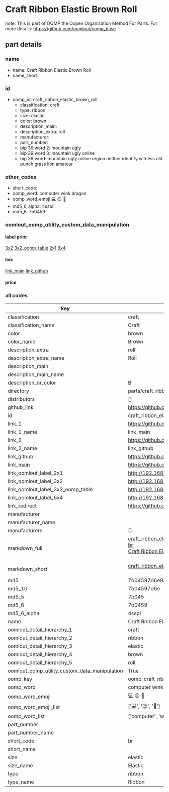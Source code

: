 # Craft Ribbon Elastic Brown Roll  

note: This is part of OOMP the Oopen Organization Method For Parts. For more details: https://github.com/oomlout/oomp_base

##  part details
  







### name
* name: Craft Ribbon Elastic Brown Roll
* name_short: 
### id
* oomp_id: craft_ribbon_elastic_brown_roll
  * classification: craft
  * type: ribbon
  * size: elastic
  * color: brown
  * description_main: 
  * description_extra: roll
  * manufacturer: 
  * part_number: 
  * bip 39 word 2: mountain ugly
  * bip 39 word 3: mountain ugly online
  * bip 39 word: mountain ugly online region neither identify witness old punch grass lion amateur

### other_codes
* short_code: 
* oomp_word: computer wink dragon
* oomp_word_emoji :computer: :wink: :dragon:
* md5_6_alpha: 4sspl
* md5_6: 7b0459






### oomlout_oomp_utility_custom_data_manipulation
#### label print
[3x2](http://192.168.1.245:1112/?label=oomp%204sspl)
[3x2_oomp_table](http://192.168.1.108:1112/?label=oomp%204sspl)
[2x1](http://192.168.1.242:1112/?label=oomp%204sspl)
[6x4](http://192.168.1.55:1112/?label=oomp%204sspl)    

#### link

[link_main](https://github.com/oomlout/oomlout_oomp_version_1_messy/tree/main/parts/craft_ribbon_elastic_brown_roll) [link_github](https://github.com/oomlout/oomlout_oomp_version_1_messy/tree/main/parts/craft_ribbon_elastic_brown_roll)                             

#### price







### all codes 
| key | value |  
| --- | --- |  
| classification | craft |  
| classification_name | Craft |  
| color | brown |  
| color_name | Brown |  
| description_extra | roll |  
| description_extra_name | Roll |  
| description_main |  |  
| description_main_name |  |  
| description_or_color | B  |  
| directory | parts/craft_ribbon_elastic_brown_roll |  
| distributors | [] |  
| github_link | https://github.com/oomlout/oomlout_oomp_part_src/tree/main/parts/craft_ribbon_elastic_brown_roll |  
| id | craft_ribbon_elastic_brown_roll |  
| link_1 | https://github.com/oomlout/oomlout_oomp_version_1_messy/tree/main/parts/craft_ribbon_elastic_brown_roll |  
| link_1_name | link_main |  
| link_2 | https://github.com/oomlout/oomlout_oomp_version_1_messy/tree/main/parts/craft_ribbon_elastic_brown_roll |  
| link_2_name | link_github |  
| link_github | https://github.com/oomlout/oomlout_oomp_version_1_messy/tree/main/parts/craft_ribbon_elastic_brown_roll |  
| link_main | https://github.com/oomlout/oomlout_oomp_version_1_messy/tree/main/parts/craft_ribbon_elastic_brown_roll |  
| link_oomlout_label_2x1 | http://192.168.1.242:1112/?label=oomp%204sspl |  
| link_oomlout_label_3x2 | http://192.168.1.245:1112/?label=oomp%204sspl |  
| link_oomlout_label_3x2_oomp_table | http://192.168.1.108:1112/?label=oomp%204sspl |  
| link_oomlout_label_6x4 | http://192.168.1.55:1112/?label=oomp%204sspl |  
| link_redirect | https://github.com/oomlout/oomlout_oomp_version_1_messy/tree/main/parts/craft_ribbon_elastic_brown_roll |  
| manufacturer |  |  
| manufacturer_name |  |  
| manufacturers | [] |  
| markdown_full | [craft_ribbon_elastic_brown_roll](none)<br>[br](none)<br>[Craft Ribbon Elastic Brown Roll](none)<br><br> |  
| markdown_short | [craft_ribbon_elastic_brown_roll](none)<br><br> |  
| md5 | 7b04597d6e9a1f95c24a1b4935fb0484 |  
| md5_10 | 7b04597d6e |  
| md5_5 | 7b045 |  
| md5_6 | 7b0459 |  
| md5_6_alpha | 4sspl |  
| name | Craft Ribbon Elastic Brown Roll |  
| oomlout_detail_hierarchy_1 | craft |  
| oomlout_detail_hierarchy_2 | ribbon |  
| oomlout_detail_hierarchy_3 | elastic |  
| oomlout_detail_hierarchy_4 | brown |  
| oomlout_detail_hierarchy_5 | roll |  
| oomlout_oomp_utility_custom_data_manipulation | True |  
| oomp_key | oomp_craft_ribbon_elastic_brown_roll |  
| oomp_word | computer wink dragon |  
| oomp_word_emoji | :computer: :wink: :dragon: |  
| oomp_word_emoji_list | [':computer:', ':wink:', ':dragon:'] |  
| oomp_word_list | ['computer', 'wink', 'dragon'] |  
| part_number |  |  
| part_number_name |  |  
| short_code | br |  
| short_name |  |  
| size | elastic |  
| size_name | Elastic |  
| type | ribbon |  
| type_name | Ribbon |  
